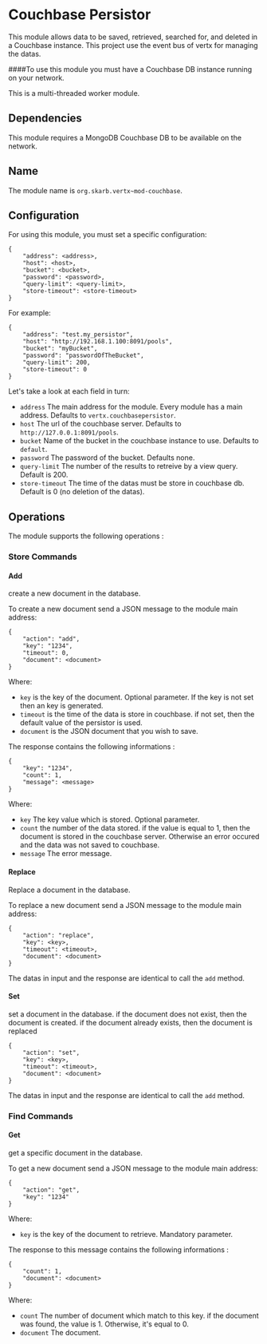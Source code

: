 # Couchbase Persistor

This module allows data to be saved, retrieved, searched for, and deleted in a Couchbase instance. This project use the  event bus of vertx for managing the datas.  

####To use this module you must have a Couchbase DB instance running on your network.

This is a multi-threaded worker module.

## Dependencies

This module requires a MongoDB Couchbase DB to be available on the network.

## Name

The module name is `org.skarb.vertx~mod-couchbase`.

## Configuration
For using this module, you must set a specific configuration:

    {
        "address": <address>,
        "host": <host>,
        "bucket": <bucket>,
        "password": <password>,
        "query-limit": <query-limit>,
        "store-timeout": <store-timeout>
    }
    
For example:

    {
        "address": "test.my_persistor",
        "host": "http://192.168.1.100:8091/pools",
        "bucket": "myBucket",
        "password": "passwordOfTheBucket",
        "query-limit": 200,
        "store-timeout": 0
    }
    
Let's take a look at each field in turn:

* `address` The main address for the module. Every module has a main address. Defaults to `vertx.couchbasepersistor`.
* `host` The url of the couchbase server. Defaults to `http://127.0.0.1:8091/pools`.
* `bucket` Name of the bucket in the couchbase instance to use. Defaults to `default`.
* `password` The password of the bucket. Defaults none.
* `query-limit` The number of the results to retreive by a view query. Default is 200.
* `store-timeout` The time of the datas must be store in couchbase db. Default is 0 (no deletion of the datas).

## Operations

The module supports the following operations :

### Store Commands

#### Add

create a new document in the database.

To create a new document send a JSON message to the module main address:

    {
        "action": "add",
        "key": "1234",
        "timeout": 0,
        "document": <document>
    }     
    
Where:
* `key` is the key of the document. Optional parameter. If the key is not set then an key is generated. 
* `timeout` is the time of the data is store in couchbase. if not set, then the default value of the persistor is used.
* `document` is the JSON document that you wish to save.

The response contains the following informations :

    {
        "key": "1234",
        "count": 1,
        "message": <message> 
    }     

Where:
* `key` The key value which is stored. Optional parameter.
* `count` the number of the data stored. if the value is equal to 1, then the document is stored in the couchbase server. Otherwise an error occured and the data was not saved to couchbase.
* `message` The error message.

#### Replace

Replace a  document in the database.

To replace a new document send a JSON message to the module main address:

    {
        "action": "replace",
        "key": <key>,
        "timeout": <timeout>,
        "document": <document>
    }     

The datas in input and the response are identical to call the `add` method.

#### Set

set a  document in the database. if the document does not exist, then the document is created. if the document already exists, then the document is replaced

    {
        "action": "set",
        "key": <key>,
        "timeout": <timeout>,
        "document": <document>
    }     

The datas in input and the response are identical to call the `add` method.

### Find Commands

#### Get

get a specific document in the database.

To get a new document send a JSON message to the module main address:

    {
        "action": "get",
        "key": "1234"
    }  

Where:
* `key` is the key of the document to retrieve. Mandatory parameter. 

 The response to this message contains the following informations :

    {
        "count": 1,
        "document": <document>
    }  

Where:
* `count` The number of document which match to this key. if the document was found, the value is 1. Otherwise, it's equal to 0.
* `document` The document.

